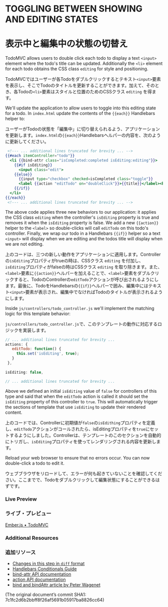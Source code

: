 # TOGGLING BETWEEN SHOWING AND EDITING STATES
# 表示中と編集中の状態の切替え

TodoMVC allows users to double click each todo to display a text `<input>` element where the todo's title can be updated. Additionally the `<li>` element for each todo obtains the CSS class `editing` for style and positioning.

TodoMVCではユーザーが各Todoをダブルクリックするとテキスト`<input>`要素を表示し、そこでTodoのタイトルを更新することができます。加えて、そのとき、各Todoの`<li>`要素はスタイルと位置のためのCSSクラス `editing` を得ます。

We'll update the application to allow users to toggle into this editing state for a todo. In `index.html` update the contents of the `{{each}}` Handlebars helper to:

ユーザーがTodoの状態を「編集中」に切り替えられるよう、アプリケーションを更新します。`index.html`の`{{each}}`Handlebarsヘルパーの内容を、次のように更新してください。

```handlebars
 <!--- ... additional lines truncated for brevity ... -->
{{#each itemController="todo"}}
  <li {{bind-attr class="isCompleted:completed isEditing:editing"}}>
    {{#if isEditing}}
      <input class="edit">
    {{else}}
      {{input type="checkbox" checked=isCompleted class="toggle"}}
      <label {{action "editTodo" on="doubleClick"}}>{{title}}</label><button class="destroy"></button>
    {{/if}}
  </li>
{{/each}}
 <!--- ... additional lines truncated for brevity ... -->
```

The above code applies three new behaviors to our application: it applies the CSS class `editing` when the controller's `isEditing` property is true and removes it when the `isEditing` property is false. We add a new `{{action}}` helper to the `<label>` so double-clicks will call `editTodo` on 
this todo's controller. Finally, we wrap our todo in a Handlebars `{{if}}` helper so a text `<input>` will display when we are editing and the todos title will display when we are not editing.

上のコードは、三つの新しい動作をアプリケーションに適用します。Controllerの`isEditing`プロパティがtrueの時は、CSSクラス `editing` を付加し、`isEditing`プロパティがfalseの時はCSSクラス `editing` を取り除きます。また、`<label>`要素に`{{action}}`ヘルパーを加えることで、`<label>`要素をダブルクリックすると、TodoのControllerの`editTodo`アクションが呼び出されるようにします。最後に、TodoをHandlebarsの`{{if}}`ヘルパーで囲み、編集中にはテキスト`<input>`要素が表示され、編集中でなければTodoのタイトルが表示されるようにします。

Inside `js/controllers/todo_controller.js` we'll implement the matching logic for this template behavior:

`js/controllers/todo_controller.js`で、このテンプレートの動作に対応するロジックを実装します。

```javascript
// ... additional lines truncated for brevity ...
actions: {
   editTodo: function() {
     this.set('isEditing', true);
   }
 },
 
isEditing: false,

// ... additional lines truncated for brevity ...
```

Above we defined an initial `isEditing` value of `false` for controllers of this type and said that when the `editTodo` action is called it should set the `isEditing` property of this controller to `true`.  This will automatically trigger the sections of template that use `isEditing` to update their rendered content.

上のコードでは、Controllerに初期値が`false`の`isEdithing`プロパティを定義し、`editTodo`アクションがコールされたら、isEditingプロパティを`true`にセットするようにしました。Controllerは、テンプレートのこのセクションを自動的にトリガし、`isEditing`プロパティを使ってレンダリングされる内容を更新します。

Reload your web browser to ensure that no errors occur. You can now double-click a todo to edit it.

ウェブブラウザをリロードして、エラーが何も起きていないことを確認してください。ここまでで、Todoをダブルクリックして編集状態にすることができるはずです。

### Live Preview
### ライブ・プレビュー
<a class="jsbin-embed" href="http://jsbin.com/usiXemu/1/embed?live">Ember.js • TodoMVC</a><script src="http://static.jsbin.com/js/embed.js"></script>
  
### Additional Resources
### 追加リソース
  * [Changes in this step in `diff` format](https://github.com/emberjs/quickstart-code-sample/commit/616bc4f22900bbaa2bf9bdb8de53ba41209d8cc0)
  * [Handlebars Conditionals Guide](/guides/templates/conditionals)
  * [bind-attr API documentation](/api/classes/Ember.Handlebars.helpers.html#method_bind-attr)
  * [action API documentation](/api/classes/Ember.Handlebars.helpers.html#method_action)
  * [bind and bindAttr article by Peter Wagenet](http://www.emberist.com/2012/04/06/bind-and-bindattr.html)

(The original document’s commit SHA1: 7c1fc2d6b2bbff8f26af5691b05917ba8826cc64)